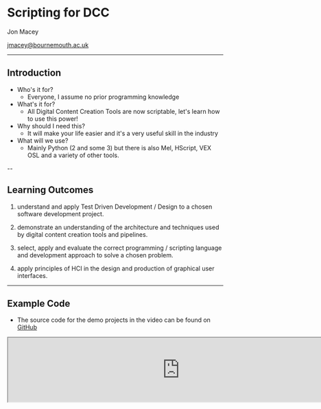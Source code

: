 # Scripting for DCC 
Jon Macey

jmacey@bournemouth.ac.uk

---

## Introduction

- Who's it for?
  - Everyone, I assume no prior programming knowledge
- What's it for?
  - All Digital Content Creation Tools are now scriptable, let's learn how to use this power!
- Why should I need this?
  - It will make your life easier and it's a very useful skill in the industry
- What will we use?
  - Mainly Python (2 and some 3) but there is also Mel, HScript, VEX OSL and a variety of other tools.

--

## Learning Outcomes

1. understand and apply Test Driven Development / Design to a chosen software development project. 

2. demonstrate an understanding of the architecture and techniques used by digital content creation tools and pipelines. 

3. select, apply and evaluate the correct programming / scripting language and development approach to solve a chosen problem. 

4. apply principles of HCI in the design and production of graphical user interfaces. 

---

## Example Code

- The source code for the demo projects in the video can be found on [GitHub](https://github.com/NCCA/ScriptingForDCC)


<iframe src="https://github.com/NCCA/ScriptingForDCC" width=800 ></iframe>